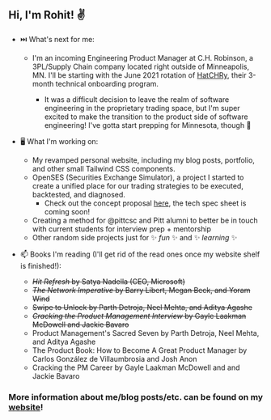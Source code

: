 ## Hi, I'm Rohit! ✌️


- ⏭️ What's next for me: 
  * I'm an incoming Engineering Product Manager at C.H. Robinson, a 3PL/Supply Chain company located right outside of Minneapolis, MN. I'll be starting with the June 2021  rotation of [HatCHRy](https://engineering.chrobinson.com/culture/hatchry-ch-robinson-it-onboarding/), their 3-month technical onboarding program.
  
    * It was a difficult decision to leave the realm of software engineering in the proprietary trading space, but I'm super excited to make the transition to the product side of software engineering! I've gotta start prepping for Minnesota, though 🥶

- 🖥️ What I'm working on:
  * My revamped personal website, including my blog posts, portfolio, and other small Tailwind CSS components.
  * OpenSES (Securities Exchange Simulator), a project I started to create a unified place for our trading strategies to be executed, backtested, and diagnosed. 
    * Check out the concept proposal [here](https://docs.google.com/document/d/1SMm2y2RSxEx6QeRjgA34Z7S4gdYm4nK4sOFEdrkiJaQ/edit?usp=sharing), the tech spec sheet is coming soon!
  * Creating a method for @pittcsc and Pitt alumni to better be in touch with current students for interview prep + mentorship
  * Other random side projects just for ✨ _fun_ ✨ and ✨ _learning_ ✨

- 📫 Books I'm reading (I'll get rid of the read ones once my website shelf is finished!):
  * ~~*Hit Refresh* by Satya Nadella (CEO, Microsoft)~~
  * ~~*The Network Imperative* by  Barry Libert, Megan Beck, and Yoram Wind~~
  * ~~Swipe to Unlock by Parth Detroja, Neel Mehta, and Aditya Agashe~~
  * ~~*Cracking the Product Management Interview* by Gayle Laakman McDowell and Jackie Bavaro~~
  * Product Management's Sacred Seven by Parth Detroja, Neel Mehta, and Aditya Agashe
  * The Product Book: How to Become A Great Product Manager by Carlos González de Villaumbrosia and Josh Anon
  * Cracking the PM Career by Gayle Laakman McDowell and and Jackie Bavaro

### More information about me/blog posts/etc. can be found on my [website](https://rohitganguly.com)!
<!--
**rohit-ganguly/rohit-ganguly** is a ✨ _special_ ✨ repository because its `README.md` (this file) appears on your GitHub profile.

Here are some ideas to get you started:

- 🔭 I’m currently working on ...
- 🌱 I’m currently learning ...
- 👯 I’m looking to collaborate on ...
- 🤔 I’m looking for help with ...
- 💬 Ask me about ...
- 📫 How to reach me: ...
- 😄 Pronouns: ...
- ⚡ Fun fact: ...
-->
